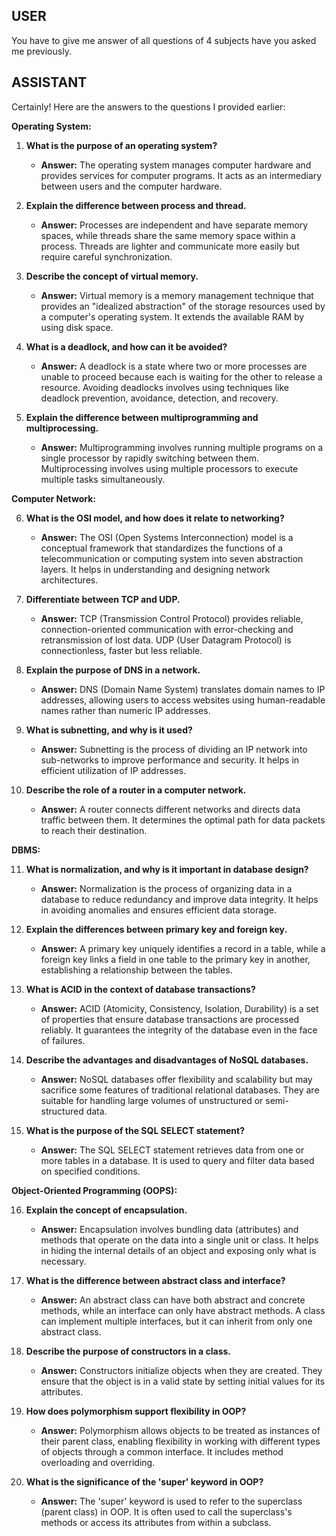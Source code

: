 ## USER
You have to give me answer of all questions of 4 subjects have you asked me previously.

## ASSISTANT
Certainly! Here are the answers to the questions I provided earlier:

**Operating System:**

1. **What is the purpose of an operating system?**
   - **Answer:** The operating system manages computer hardware and provides services for computer programs. It acts as an intermediary between users and the computer hardware.

2. **Explain the difference between process and thread.**
   - **Answer:** Processes are independent and have separate memory spaces, while threads share the same memory space within a process. Threads are lighter and communicate more easily but require careful synchronization.

3. **Describe the concept of virtual memory.**
   - **Answer:** Virtual memory is a memory management technique that provides an "idealized abstraction" of the storage resources used by a computer's operating system. It extends the available RAM by using disk space.

4. **What is a deadlock, and how can it be avoided?**
   - **Answer:** A deadlock is a state where two or more processes are unable to proceed because each is waiting for the other to release a resource. Avoiding deadlocks involves using techniques like deadlock prevention, avoidance, detection, and recovery.

5. **Explain the difference between multiprogramming and multiprocessing.**
   - **Answer:** Multiprogramming involves running multiple programs on a single processor by rapidly switching between them. Multiprocessing involves using multiple processors to execute multiple tasks simultaneously.

**Computer Network:**

6. **What is the OSI model, and how does it relate to networking?**
   - **Answer:** The OSI (Open Systems Interconnection) model is a conceptual framework that standardizes the functions of a telecommunication or computing system into seven abstraction layers. It helps in understanding and designing network architectures.

7. **Differentiate between TCP and UDP.**
   - **Answer:** TCP (Transmission Control Protocol) provides reliable, connection-oriented communication with error-checking and retransmission of lost data. UDP (User Datagram Protocol) is connectionless, faster but less reliable.

8. **Explain the purpose of DNS in a network.**
   - **Answer:** DNS (Domain Name System) translates domain names to IP addresses, allowing users to access websites using human-readable names rather than numeric IP addresses.

9. **What is subnetting, and why is it used?**
   - **Answer:** Subnetting is the process of dividing an IP network into sub-networks to improve performance and security. It helps in efficient utilization of IP addresses.

10. **Describe the role of a router in a computer network.**
    - **Answer:** A router connects different networks and directs data traffic between them. It determines the optimal path for data packets to reach their destination.

**DBMS:**

11. **What is normalization, and why is it important in database design?**
    - **Answer:** Normalization is the process of organizing data in a database to reduce redundancy and improve data integrity. It helps in avoiding anomalies and ensures efficient data storage.

12. **Explain the differences between primary key and foreign key.**
    - **Answer:** A primary key uniquely identifies a record in a table, while a foreign key links a field in one table to the primary key in another, establishing a relationship between the tables.

13. **What is ACID in the context of database transactions?**
    - **Answer:** ACID (Atomicity, Consistency, Isolation, Durability) is a set of properties that ensure database transactions are processed reliably. It guarantees the integrity of the database even in the face of failures.

14. **Describe the advantages and disadvantages of NoSQL databases.**
    - **Answer:** NoSQL databases offer flexibility and scalability but may sacrifice some features of traditional relational databases. They are suitable for handling large volumes of unstructured or semi-structured data.

15. **What is the purpose of the SQL SELECT statement?**
    - **Answer:** The SQL SELECT statement retrieves data from one or more tables in a database. It is used to query and filter data based on specified conditions.

**Object-Oriented Programming (OOPS):**

16. **Explain the concept of encapsulation.**
    - **Answer:** Encapsulation involves bundling data (attributes) and methods that operate on the data into a single unit or class. It helps in hiding the internal details of an object and exposing only what is necessary.

17. **What is the difference between abstract class and interface?**
    - **Answer:** An abstract class can have both abstract and concrete methods, while an interface can only have abstract methods. A class can implement multiple interfaces, but it can inherit from only one abstract class.

18. **Describe the purpose of constructors in a class.**
    - **Answer:** Constructors initialize objects when they are created. They ensure that the object is in a valid state by setting initial values for its attributes.

19. **How does polymorphism support flexibility in OOP?**
    - **Answer:** Polymorphism allows objects to be treated as instances of their parent class, enabling flexibility in working with different types of objects through a common interface. It includes method overloading and overriding.

20. **What is the significance of the 'super' keyword in OOP?**
    - **Answer:** The 'super' keyword is used to refer to the superclass (parent class) in OOP. It is often used to call the superclass's methods or access its attributes from within a subclass.
